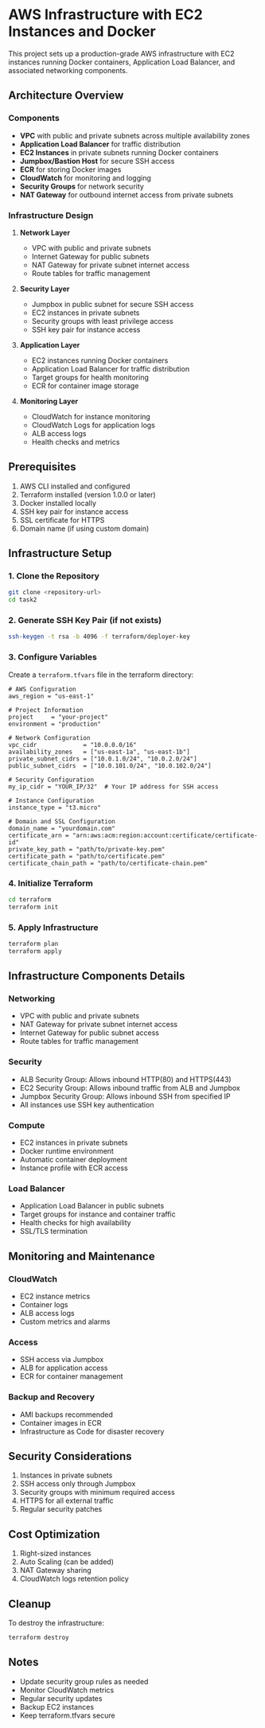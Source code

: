 # AWS Infrastructure with EC2 Instances and Docker

This project sets up a production-grade AWS infrastructure with EC2 instances running Docker containers, Application Load Balancer, and associated networking components.

## Architecture Overview

### Components
- **VPC** with public and private subnets across multiple availability zones
- **Application Load Balancer** for traffic distribution
- **EC2 Instances** in private subnets running Docker containers
- **Jumpbox/Bastion Host** for secure SSH access
- **ECR** for storing Docker images
- **CloudWatch** for monitoring and logging
- **Security Groups** for network security
- **NAT Gateway** for outbound internet access from private subnets

### Infrastructure Design
1. **Network Layer**
   - VPC with public and private subnets
   - Internet Gateway for public subnets
   - NAT Gateway for private subnet internet access
   - Route tables for traffic management

2. **Security Layer**
   - Jumpbox in public subnet for secure SSH access
   - EC2 instances in private subnets
   - Security groups with least privilege access
   - SSH key pair for instance access

3. **Application Layer**
   - EC2 instances running Docker containers
   - Application Load Balancer for traffic distribution
   - Target groups for health monitoring
   - ECR for container image storage

4. **Monitoring Layer**
   - CloudWatch for instance monitoring
   - CloudWatch Logs for application logs
   - ALB access logs
   - Health checks and metrics

## Prerequisites

1. AWS CLI installed and configured
2. Terraform installed (version 1.0.0 or later)
3. Docker installed locally
4. SSH key pair for instance access
5. SSL certificate for HTTPS
6. Domain name (if using custom domain)

## Infrastructure Setup

### 1. Clone the Repository
```bash
git clone <repository-url>
cd task2
```

### 2. Generate SSH Key Pair (if not exists)
```bash
ssh-keygen -t rsa -b 4096 -f terraform/deployer-key
```

### 3. Configure Variables
Create a `terraform.tfvars` file in the terraform directory:

```hcl
# AWS Configuration
aws_region = "us-east-1"

# Project Information
project     = "your-project"
environment = "production"

# Network Configuration
vpc_cidr             = "10.0.0.0/16"
availability_zones   = ["us-east-1a", "us-east-1b"]
private_subnet_cidrs = ["10.0.1.0/24", "10.0.2.0/24"]
public_subnet_cidrs  = ["10.0.101.0/24", "10.0.102.0/24"]

# Security Configuration
my_ip_cidr = "YOUR_IP/32"  # Your IP address for SSH access

# Instance Configuration
instance_type = "t3.micro"

# Domain and SSL Configuration
domain_name = "yourdomain.com"
certificate_arn = "arn:aws:acm:region:account:certificate/certificate-id"
private_key_path = "path/to/private-key.pem"
certificate_path = "path/to/certificate.pem"
certificate_chain_path = "path/to/certificate-chain.pem"
```

### 4. Initialize Terraform
```bash
cd terraform
terraform init
```

### 5. Apply Infrastructure
```bash
terraform plan
terraform apply
```

## Infrastructure Components Details

### Networking
- VPC with public and private subnets
- NAT Gateway for private subnet internet access
- Internet Gateway for public subnet access
- Route tables for traffic management

### Security
- ALB Security Group: Allows inbound HTTP(80) and HTTPS(443)
- EC2 Security Group: Allows inbound traffic from ALB and Jumpbox
- Jumpbox Security Group: Allows inbound SSH from specified IP
- All instances use SSH key authentication

### Compute
- EC2 instances in private subnets
- Docker runtime environment
- Automatic container deployment
- Instance profile with ECR access

### Load Balancer
- Application Load Balancer in public subnets
- Target groups for instance and container traffic
- Health checks for high availability
- SSL/TLS termination

## Monitoring and Maintenance

### CloudWatch
- EC2 instance metrics
- Container logs
- ALB access logs
- Custom metrics and alarms

### Access
- SSH access via Jumpbox
- ALB for application access
- ECR for container management

### Backup and Recovery
- AMI backups recommended
- Container images in ECR
- Infrastructure as Code for disaster recovery

## Security Considerations
1. Instances in private subnets
2. SSH access only through Jumpbox
3. Security groups with minimum required access
4. HTTPS for all external traffic
5. Regular security patches

## Cost Optimization
1. Right-sized instances
2. Auto Scaling (can be added)
3. NAT Gateway sharing
4. CloudWatch logs retention policy

## Cleanup
To destroy the infrastructure:
```bash
terraform destroy
```

## Notes
- Update security group rules as needed
- Monitor CloudWatch metrics
- Regular security updates
- Backup EC2 instances
- Keep terraform.tfvars secure 